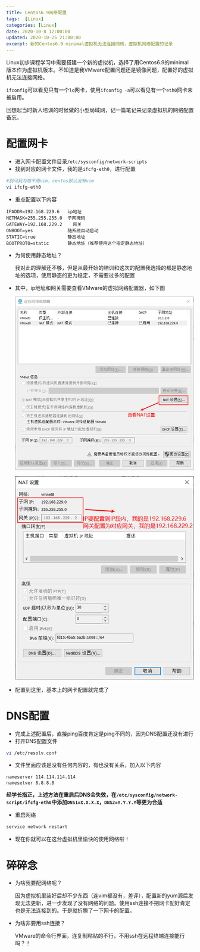 ```yaml
---
title: Centos6.9网络配置
tags:  [Linux]
categories: [Linux]
date: 2020-10-8 12:00:00
updated: 2020-10-25 21:00:00
excerpt: 新的Centos6.9 minimal虚拟机无法连接网络，虚拟机网络配置的记录
---
```


Linux初步课程学习中需要搭建一个新的虚拟机，选择了用Centos6.9的minimal版本作为虚拟机版本。不知道是我VMware配置问题还是镜像问题，配置好的虚拟机无法连接网络。

``ifconfig``可以看见只有一个``lo``网卡，使用``ifconfig -a``可以看见有一个``eth0``网卡未被启用。

回想起当时新人培训的时候做的小型局域网，记一篇笔记来记录虚拟机的网络配置备忘。

# 配置网卡

* 进入网卡配置文件目录``/etc/sysconfig/network-scripts``
* 找到对应的网卡文件，我的是``ifcfg-eth0``，进行配置

```bash
#别问我为啥不用vim，centos默认没有vim
vi ifcfg-eth0
```

* 重点配置以下内容

```shell
IPADDR=192.168.229.6   ip地址
NETMASK=255.255.255.0  子网掩码
GATEWAY=192.168.229.2    网关
ONBOOT=yes             随系统自动启动
STATIC=true            静态地址
BOOTPROTO=static       静态地址（推荐使用这个指定静态地址）
```

* 为何使用静态地址？

  我对此的理解还不够，但是从最开始的培训和这次的配置我选择的都是静态地址的选项，使用静态的更为稳定，不需要过多的配置

* 其中，ip地址和网关需要查看VMware的虚拟网络配置器，如下图

  ![](/img/Centos6.9网络配置/1.png)


  ![](/img/Centos6.9网络配置/2.png)

* 配置到这里，基本上的网卡配置就完成了

# DNS配置

* 完成上述配置后，直接ping百度肯定是ping不同的，因为DNS配置还没有进行
* 打开DNS配置文件

```bash
vi /etc/resolv.conf
```

* 文件里面应该是没有任何内容的，有也没有关系，加入以下内容

```shell
nameserver 114.114.114.114
namesetver 8.8.8.8
```
**经学长指正，上述方法在重启后DNS会失效，在``/etc/sysconfig/network-script/ifcfg-eth0``中添加``DNS1=X.X.X.X``，``DNS2=Y.Y.Y.Y``等更为合适**

* 重启网络

```bash
service network restart
```

* 现在你就可以在这台虚拟机里愉快的使用网络啦！

# 碎碎念

* 为啥我要配网络呢？

  因为虚拟机里装好后却不少东西（连vim都没有，差评），配置新的yum源后发现无法更新，进一步发现了没有网络的问题。使用ssh连接不把网卡配好肯定也是无法连接到的。于是就折腾了一下网卡的配置。

* 为啥非要用ssh连接？

  VMware的命令行界面，连复制粘贴的不行，不用ssh在远程终端连接能行吗？！